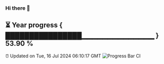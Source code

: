 ### Hi there 👋
⏳ Year progress { ████████████████▁▁▁▁▁▁▁▁▁▁▁▁▁▁ } 53.90 %
---
⏰ Updated on Tue, 16 Jul 2024 06:10:17 GMT
![Progress Bar CI](https://github.com/Moyi321/Moyi321/workflows/Progress%20Bar%20CI/badge.svg)

